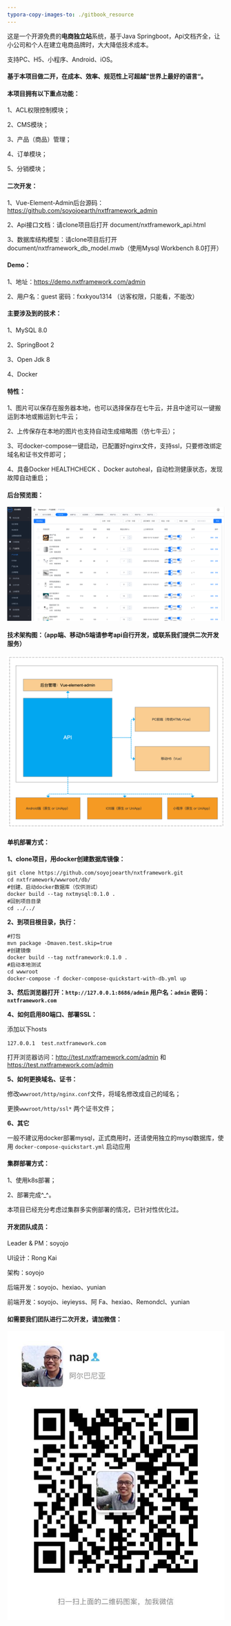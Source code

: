 ```yaml
---
typora-copy-images-to: ./gitbook_resource
---
```


这是一个开源免费的**电商独立站**系统，基于Java Springboot，Api文档齐全，让小公司和个人在建立电商品牌时，大大降低技术成本。

支持PC、H5、小程序、Android、iOS。



#### **基于本项目做二开，在成本、效率、规范性上可超越”世界上最好的语言“。**



#### 本项目拥有以下重点功能：

1、ACL权限控制模块；

2、CMS模块；

3、产品（商品）管理；

4、订单模块；

5、分销模块；



#### 二次开发：

1、Vue-Element-Admin后台源码：https://github.com/soyojoearth/nxtframework_admin

2、Api接口文档：请clone项目后打开 document/nxtframework_api.html

3、数据库结构模型：请clone项目后打开document/nxtframework_db_model.mwb（使用Mysql Workbench 8.0打开）



#### Demo：

1、地址：https://demo.nxtframework.com/admin 

2、用户名：guest 密码：fxxkyou1314 （访客权限，只能看，不能改）




#### 主要涉及到的技术：

1、MySQL 8.0

2、SpringBoot 2

3、Open Jdk 8

4、Docker



#### **特性：**

1、图片可以保存在服务器本地，也可以选择保存在七牛云，并且中途可以一键搬运到本地或搬运到七牛云；

2、上传保存在本地的图片也支持自动生成缩略图（仿七牛云）；

3、可docker-compose一键启动，已配置好nginx文件，支持ssl，只要修改绑定域名和证书文件即可；

4、具备Docker HEALTHCHECK 、Docker autoheal，自动检测健康状态，发现故障自动重启；



#### 后台预览图：

![image-20201215140649883](gitbook_resource/image-20201215140649883.png)



#### 技术架构图：（app端、移动h5端请参考api自行开发，或联系我们提供二次开发服务）

![image-20201124140216583](gitbook_resource/image-20201124140216583.png)





#### 单机部署方式：

**1、clone项目，用docker创建数据库镜像：**

```
git clone https://github.com/soyojoearth/nxtframework.git
cd nxtframework/wwwroot/db/
#创建、启动docker数据库（仅供测试）
docker build --tag nxtmysql:0.1.0 .
#回到项目目录
cd ../../
```

**2、到项目根目录，执行：**


```
#打包
mvn package -Dmaven.test.skip=true
#创建镜像
docker build --tag nxtframework:0.1.0 .
#启动本地测试
cd wwwroot
docker-compose -f docker-compose-quickstart-with-db.yml up
```

**3、然后浏览器打开：`http://127.0.0.1:8686/admin`  用户名：`admin` 密码：`nxtframework.com`**

**4、如何启用80端口、部署SSL：**

添加以下hosts

`127.0.0.1  test.nxtframework.com`

打开浏览器访问：http://test.nxtframework.com/admin 和 https://test.nxtframework.com/admin

**5、如何更换域名、证书：**

修改`wwwroot/http/nginx.conf`文件，将域名修改成自己的域名；

更换`wwwroot/http/ssl*` 两个证书文件；

**6、其它**

一般不建议用docker部署mysql，正式商用时，还请使用独立的mysql数据库，使用 `docker-compose-quickstart.yml` 启动应用



#### 集群部署方式：

1、使用k8s部署；

2、部署完成^_^。

本项目已经充分考虑过集群多实例部署的情况，已针对性优化过。





#### 开发团队成员：

Leader & PM：soyojo

UI设计：Rong Kai

架构：soyojo

后端开发：soyojo、hexiao、yunian

前端开发：soyojo、ieyieyss、阿 Fa、hexiao、Remondcl、yunian



#### 如需要我们团队进行二次开发，请加微信：

![Wechat-nap](gitbook_resource/Wechat-nap.jpeg)